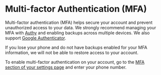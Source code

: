 # Multi-factor Authentication (MFA)

Multi-factor authentication (MFA) helps secure your account and prevent unauthorized access to your data. We strongly recommend managing your MFA with [Authy](https://authy.com/) and enabling backups across multiple devices. We also support [Google Authenticator](https://play.google.com/store/apps/details?id=com.google.android.apps.authenticator2&hl=en).

<p class="alert alert-warning">
If you lose your phone and do not have backups enabled for your MFA information, we will not be able to restore access to your account.
</p>

To enable multi-factor authentication on your account, go to the [MFA section of your settings page](https://kumu.io/settings#mfa) and enter your phone number.

<!-- For increased security with a Pro workspace, you can require that all members of your workspace enable MFA in their accounts. To do this, go to the MFA section of your [workspace's dashboard](/overview/dashboard.md#pro-workspace-dashboard), and click "Require MFA for all members". -->



